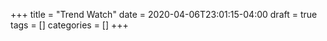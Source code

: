 +++
title = "Trend Watch"
date = 2020-04-06T23:01:15-04:00
draft = true
tags = []
categories = []
+++
